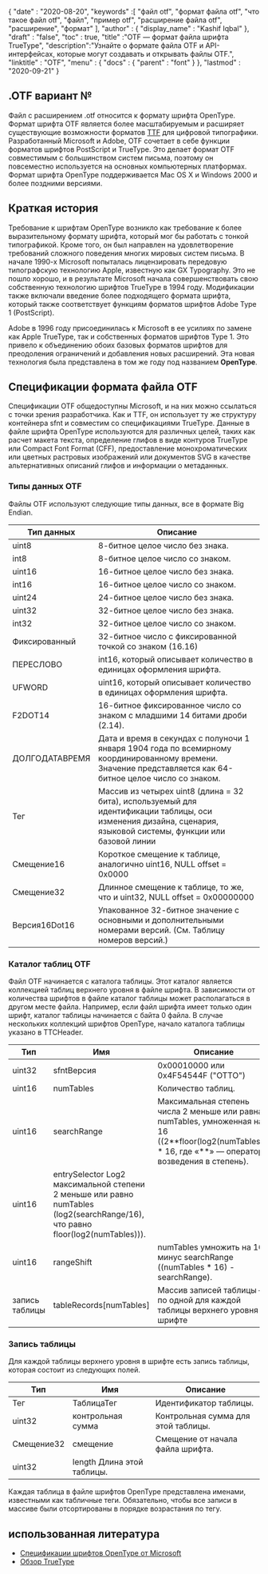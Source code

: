 {
  "date" : "2020-08-20",
  "keywords" :[ "файл otf", "формат файла otf", "что такое файл otf", "файл", "пример otf", "расширение файла otf", "расширение", "формат" ],
  "author" : {
    "display_name" : "Kashif Iqbal"
},
  "draft" : "false",
  "toc" : true,
  "title" :"OTF — формат файла шрифта TrueType",
  "description":"Узнайте о формате файла OTF и API-интерфейсах, которые могут создавать и открывать файлы OTF.",
  "linktitle" : "OTF",
  "menu" : {
    "docs" : {
      "parent" : "font"
}
},
  "lastmod" : "2020-09-21"
}

## .OTF вариант №

Файл с расширением .otf относится к формату шрифта OpenType. Формат шрифта OTF является более масштабируемым и расширяет существующие возможности форматов [TTF](/ru/font/ttf/) для цифровой типографики. Разработанный Microsoft и Adobe, OTF сочетает в себе функции форматов шрифтов PostScript и TrueType. Это делает формат OTF совместимым с большинством систем письма, поэтому он повсеместно используется на основных компьютерных платформах. Формат шрифта OpenType поддерживается Mac OS X и Windows 2000 и более поздними версиями.

## Краткая история

Требование к шрифтам OpenType возникло как требование к более выразительному формату шрифта, который мог бы работать с тонкой типографикой. Кроме того, он был направлен на удовлетворение требований сложного поведения многих мировых систем письма. В начале 1990-х Microsoft попыталась лицензировать передовую типографскую технологию Apple, известную как GX Typography. Это не пошло хорошо, и в результате Microsoft начала совершенствовать свою собственную технологию шрифтов TrueType в 1994 году. Модификации также включали введение более подходящего формата шрифта, который также соответствует функциям форматов шрифтов Adobe Type 1 (PostScript).

Adobe в 1996 году присоединилась к Microsoft в ее усилиях по замене как Apple TrueType, так и собственных форматов шрифтов Type 1. Это привело к объединению обоих базовых форматов шрифтов для преодоления ограничений и добавления новых расширений. Эта новая технология была представлена в том же году под названием **OpenType**.

## Спецификации формата файла OTF

Спецификации OTF общедоступны Microsoft, и на них можно ссылаться с точки зрения разработчика. Как и TTF, он использует ту же структуру контейнера sfnt и совместим со спецификациями TrueType. Данные в файле шрифта OpenType используются для различных целей, таких как расчет макета текста, определение глифов в виде контуров TrueType или Compact Font Format (CFF), предоставление монохроматических или цветных растровых изображений или документов SVG в качестве альтернативных описаний глифов и информации о метаданных.

### Типы данных OTF
Файлы OTF используют следующие типы данных, все в формате Big Endian.

|Тип данных| Описание|
---|---|
|uint8| 8-битное целое число без знака.|
|int8| 8-битное целое число со знаком.|
|uint16| 16-битное целое число без знака.|
|int16| 16-битное целое число со знаком.|
|uint24| 24-битное целое число без знака.|
|uint32| 32-битное целое число без знака.|
|int32| 32-битное целое число со знаком.|
|Фиксированный| 32-битное число с фиксированной точкой со знаком (16.16)|
|ПЕРЕСЛОВО| int16, который описывает количество в единицах оформления шрифта.|
|UFWORD| uint16, который описывает количество в единицах оформления шрифта.|
|F2DOT14| 16-битное фиксированное число со знаком с младшими 14 битами дроби (2.14).|
|ДОЛГОДАТАВРЕМЯ| Дата и время в секундах с полуночи 1 января 1904 года по всемирному координированному времени. Значение представляется как 64-битное целое число со знаком.|
|Тег| Массив из четырех uint8 (длина = 32 бита), используемый для идентификации таблицы, оси изменения дизайна, сценария, языковой системы, функции или базовой линии |
|Смещение16| Короткое смещение к таблице, аналогично uint16, NULL offset = 0x0000|
|Смещение32| Длинное смещение к таблице, то же, что и uint32, NULL offset = 0x00000000|
|Версия16Dot16| Упакованное 32-битное значение с основными и дополнительными номерами версий. (См. Таблицу номеров версий.)|

### Каталог таблиц OTF

Файл OTF начинается с каталога таблицы. Этот каталог является коллекцией таблиц верхнего уровня в файле шрифта. В зависимости от количества шрифтов в файле каталог таблицы может располагаться в другом месте файла. Например, если файл шрифта имеет только один шрифт, каталог таблицы начинается с байта 0 файла. В случае нескольких коллекций шрифтов OpenType,
начало каталога таблицы указано в TTCHeader.

|Тип |Имя |Описание|
---|---|---|
|uint32 |sfntВерсия| 0x00010000 или 0x4F54544F ("ОТТО") |
|uint16| numTables |Количество таблиц.|
|uint16| searchRange |Максимальная степень числа 2 меньше или равна numTables, умноженная на 16 ((2\**floor(log2(numTables))) * 16, где «**» — оператор возведения в степень).|
|uint16 |entrySelector Log2 максимальной степени 2 меньше или равно numTables (log2(searchRange/16), что равно floor(log2(numTables))).|
|uint16 |rangeShift |numTables умножить на 16 минус searchRange ((numTables * 16) - searchRange).|
|запись таблицы| tableRecords[numTables] |Массив записей таблицы — по одной для каждой таблицы верхнего уровня в шрифте|


### Запись таблицы

Для каждой таблицы верхнего уровня в шрифте есть запись таблицы, которая состоит из следующих полей.

|Тип| Имя| Описание|
---|---|---|
|Тег| ТаблицаТег| Идентификатор таблицы.|
|uint32| контрольная сумма| Контрольная сумма для этой таблицы.|
|Смещение32| смещение| Смещение от начала файла шрифта.|
|uint32| length Длина этой таблицы.|

Каждая таблица в файле шрифтов OpenType представлена именами, известными как табличные теги. Обязательно, чтобы все записи в массиве были отсортированы в порядке возрастания по тегу.

## использованная литература
* [Спецификации шрифтов OpenType от Microsoft](https://learn.microsoft.com/en-us/typography/opentype/spec/overview)
* [Обзор TrueType](https://learn.microsoft.com/en-us/typography/truetype/)

